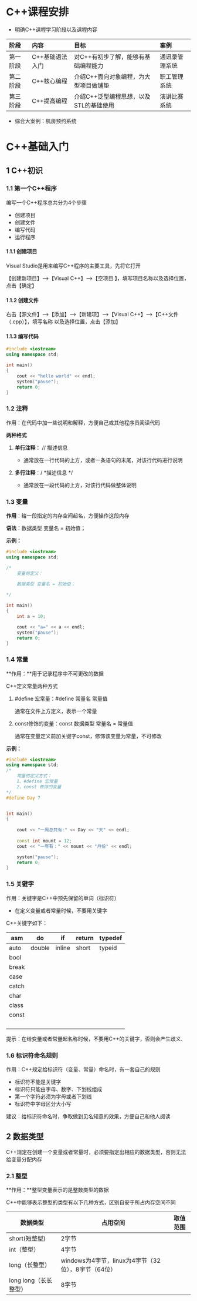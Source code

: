 # C++课程安排

- 明确C++课程学习阶段以及课程内容

| 阶段     | 内容            | 目标                                   | 案例           |
| :------- | :-------------- | :------------------------------------- | :------------- |
| 第一阶段 | C++基础语法入门 | 对C++有初步了解，能够有基础编程能力    | 通讯录管理系统 |
| 第二阶段 | C++核心编程     | 介绍C++面向对象编程，为大型项目做铺垫  | 职工管理系统   |
| 第三阶段 | C++提高编程     | 介绍C++泛型编程思想，以及STL的基础使用 | 演讲比赛系统   |

- 综合大案例：机房预约系统



# C++基础入门

## 1 C++初识

### 1.1 第一个C++程序

编写一个C++程序总共分为4个步骤

- 创建项目
- 创建文件
- 编写代码
- 运行程序

#### 1.1.1 创建项目

Visual Studio是用来编写C++程序的主要工具，先将它打开

【创建新项目】-->【Visual C++】-->【空项目 】，填写项目名称以及选择位置，点击【确定】

#### 1.1.2 创建文件

右击【源文件】-->【添加】-->【新建项】-->【Visual C++】-->【C++文件（.cpp）】，填写名称					以及选择位置，点击【添加】

#### 1.1.3 编写代码

```c++
#include <iostream>
using namespace std;

int main()
{
	cout << "hello world" << endl;
	system("pause");
	return 0;
}
```

### 1.2 注释

作用：在代码中加一些说明和解释，方便自己或其他程序员阅读代码

**两种格式**

1. **单行注释**： // 描述信息

   - 通常放在一行代码的上方，或者一条语句的末尾，对该行代码进行说明

2. **多行注释**：/ *描述信息 */

   - 通常放在一段代码的上方，对该行代码做整体说明

   <!--提示：编译器在编译代码时，会忽略注释内容-->

### 1.3 变量

**作用**：给一段指定的内存空间起名，方便操作这段内存

**语法**：数据类型 变量名 = 初始值；

**示例：**

```c++
#include <iostream>
using namespace std;

/*
	变量的定义：

	数据类型 变量名 = 初始值；
	
*/

int main()
{
	int a = 10;

	cout << "a=" << a << endl;
	system("pause");
	return 0;
}
```

### 1.4 常量

**作用：**用于记录程序中不可更改的数据

C++定义常量两种方式

1. #define 宏常量：#define 常量名 常量值

   通常在文件上方定义，表示一个常量

2. const修饰的变量：const 数据类型 常量名 = 常量值

   通常在变量定义前加关键字const，修饰该变量为常量，不可修改

**示例：**

```c++
#include <iostream>
using namespace std;
/*
	常量的定义方式：
	1、#define 宏常量
	2、const 修饰的变量
*/
#define Day 7


int main()
{
	
	cout << "一周总共有:" << Day << "天" << endl;
	
	const int mount = 12;
	cout << "一年有：" << mount << "月份" << endl;

	system("pause");
	return 0;
}
```

### 1.5 关键字

作用：关键字是C++中预先保留的单词（标识符）

- 在定义变量或者常量时候，不要用关键字

 C++关键字如下：

| asm   | do     | if     | return | typedef |
| ----- | ------ | ------ | ------ | ------- |
| auto  | double | inline | short  | typeid  |
| bool  |        |        |        |         |
| break |        |        |        |         |
| case  |        |        |        |         |
| catch |        |        |        |         |
| char  |        |        |        |         |
| class |        |        |        |         |
| const |        |        |        |         |
|       |        |        |        |         |
|       |        |        |        |         |
|       |        |        |        |         |
|       |        |        |        |         |

提示：在给变量或者常量起名称时候，不要用C++的关键字，否则会产生歧义.

### 1.6 标识符命名规则

作用：C++规定给标识符（变量、常量）命名时，有一套自己的规则

- 标识符不能是关键字
- 标识符只能由字母、数字、下划线组成
- 第一个字符必须为字母或者下划线
- 标识符中字母区分大小写

建议：给标识符命名时，争取做到见名知意的效果，方便自己和他人阅读

## 2 数据类型

C++规定在创建一个变量或者常量时，必须要指定出相应的数据类型，否则无法给变量分配内存

### 2.1 整型

**作用：**整型变量表示的是整数类型的数据

C++中能够表示整型的类型有以下几种方式，区别自安于所占内存空间不同

| 数据类型              | 占用空间                                            | 取值范围 |
| --------------------- | --------------------------------------------------- | -------- |
| short(短整型)         | 2字节                                               |          |
| int（整型）           | 4字节                                               |          |
| long（长整型）        | windows为4字节，linux为4字节（32位），8字节（64位） |          |
| long long（长长整型） | 8字节                                               |          |



